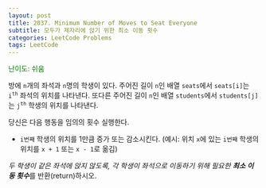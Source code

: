 ```yaml
---
layout: post
title: 2037. Minimum Number of Moves to Seat Everyone
subtitle: 모두가 제자리에 앉기 위한 최소 이동 횟수
categories: LeetCode Problems
tags: LeetCode
---
```


<span style="color:green">난이도: 쉬움</span>

방에 `n`개의 좌석과 `n`명의 학생이 있다. 주어진 길이 `n`인 배열 `seats`에서 `seats[i]`는 <code>i<sup>th</sup></code> 좌석의 위치를 나타낸다. 또다른 주어진 길이 `n`인 배열 `students`에서 `students[j]`는 <code>j<sup>th</sup></code> 학생의 위치를 나타낸다.

당신은 다음 행동을 임의의 횟수 실행한다.
  * `i번째` 학생의 위치를 1만큼 증가 또는 감소시킨다. (예시: 위치 `x`에 있는 `i번째` 학생의 위치를 `x + 1` 또는 `x - 1`로 옮김)

*두 학생이 같은 좌석에 앉지 않도록, 각 학생이 좌석으로 이동하기 위해 필요한 **최소 이동 횟수***를 반환(return)하시오.


